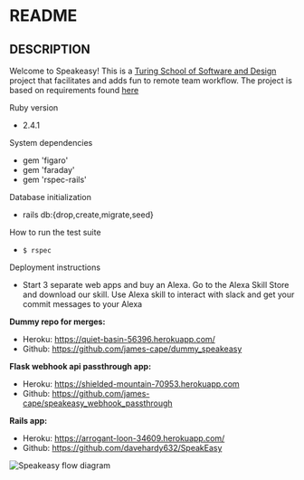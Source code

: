 # README

## DESCRIPTION
Welcome to Speakeasy! This is a [Turing School of Software and Design](https://turing.io/) project that facilitates and adds fun to remote team workflow. The project is based on requirements found [here](https://backend.turing.io/module3/projects/terrificus)


Ruby version
* 2.4.1
  
System dependencies
* gem 'figaro'
* gem 'faraday'
* gem 'rspec-rails'
  
Database initialization
* rails db:{drop,create,migrate,seed}
  
How to run the test suite
* `$ rspec`
  
Deployment instructions
* Start 3 separate web apps and buy an Alexa. Go to the Alexa Skill Store and download our skill. Use Alexa skill to interact with slack and get your commit messages to your Alexa
  
**Dummy repo for merges:**
* Heroku: https://quiet-basin-56396.herokuapp.com/
* Github: https://github.com/james-cape/dummy_speakeasy

**Flask webhook api passthrough app:**
* Heroku: https://shielded-mountain-70953.herokuapp.com
* Github: https://github.com/james-cape/speakeasy_webhook_passthrough

**Rails app:**
* Heroku: https://arrogant-loon-34609.herokuapp.com/
* Github: https://github.com/davehardy632/SpeakEasy

![Speakeasy flow diagram](https://arrogant-loon-34609.herokuapp.com/assets/welcome/flow.png)
